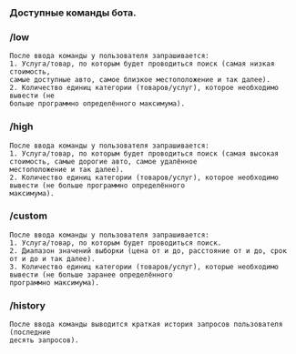 ### Доступные команды бота.

### /low
    После ввода команды у пользователя запрашивается:
    1. Услуга/товар, по которым будет проводиться поиск (самая низкая стоимость,
    самые доступные авто, самое близкое местоположение и так далее).
    2. Количество единиц категории (товаров/услуг), которое необходимо вывести (не
    больше программно определённого максимума).

### /high
    После ввода команды у пользователя запрашивается:
    1. Услуга/товар, по которым будет проводиться поиск (самая высокая стоимость, самые дорогие авто, самое удалённое 
    местоположение и так далее).
    2. Количество единиц категории (товаров/услуг), которое необходимо вывести (не больше программно определённого 
    максимума).

### /custom
    После ввода команды у пользователя запрашивается:
    1. Услуга/товар, по которым будет проводиться поиск.
    2. Диапазон значений выборки (цена от и до, расстояние от и до, срок от и до и так далее).
    3. Количество единиц категории (товаров/услуг), которые необходимо вывести (не больше заранее определённого 
    программно максимума).

### /history
    После ввода команды выводится краткая история запросов пользователя (последние
    десять запросов).